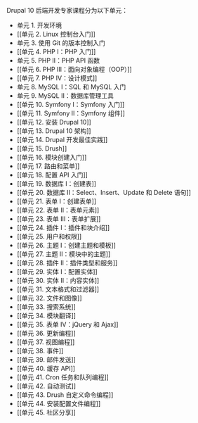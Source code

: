 Drupal 10 后端开发专家课程分为以下单元：

- 单元 1. 开发环境
- [[单元 2. Linux 控制台入门]]
- 单元 3. 使用 Git 的版本控制入门
- [[单元 4. PHP I：PHP 入门]]
- 单元 5. PHP II：PHP API 函数
- [[单元 6. PHP III：面向对象编程（OOP）]]
- [[单元 7. PHP IV：设计模式]]
- 单元 8. MySQL I：SQL 和 MySQL 入门
- 单元 9. MySQL II：数据库管理工具
- [[单元 10. Symfony I：Symfony 入门]]
- [[单元 11. Symfony II：Symfony 组件]]
- [[单元 12. 安装 Drupal 10]]
- [[单元 13. Drupal 10 架构]]
- [[单元 14. Drupal 开发最佳实践]]
- [[单元 15. Drush]]
- [[单元 16. 模块创建入门]]
- [[单元 17. 路由和菜单]]
- [[单元 18. 配置 API 入门]]
- [[单元 19. 数据库 I：创建表]]
- [[单元 20. 数据库 II：Select、Insert、Update 和 Delete 语句]]
- [[单元 21. 表单 I：创建表单]]
- [[单元 22. 表单 II：表单元素]]
- [[单元 23. 表单 III：表单扩展]]
- [[单元 24. 插件 I：插件和块介绍]]
- [[单元 25. 用户和权限]]
- [[单元 26. 主题 I：创建主题和模板]]
- [[单元 27. 主题 II：模块中的主题]]
- [[单元 28. 插件 II：插件类型和服务]]
- [[单元 29. 实体 I：配置实体]]
- [[单元 30. 实体 II：内容实体]]
- [[单元 31. 文本格式和过滤器]]
- [[单元 32. 文件和图像]]
- [[单元 33. 搜索系统]]
- [[单元 34. 模块翻译]]
- [[单元 35. 表单 IV：jQuery 和 Ajax]]
- [[单元 36. 更新编程]]
- [[单元 37. 视图编程]]
- [[单元 38. 事件]]
- [[单元 39. 邮件发送]]
- [[单元 40. 缓存 API]]
- [[单元 41. Cron 任务和队列编程]]
- [[单元 42. 自动测试]]
- [[单元 43. Drush 自定义命令编程]]
- [[单元 44. 安装配置文件编程]]
- [[单元 45. 社区分享]]
